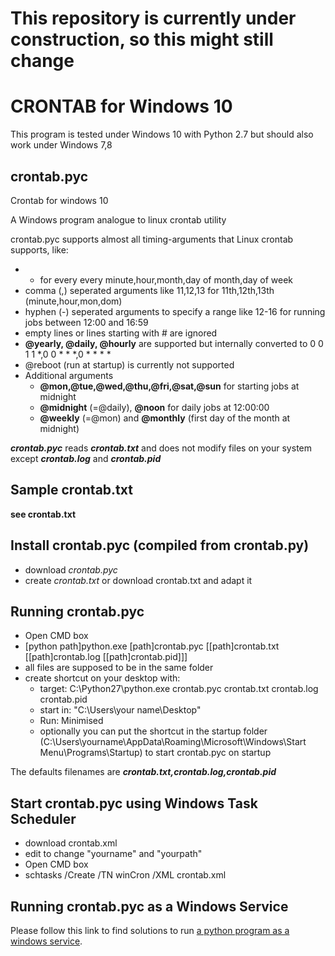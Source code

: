 # This repository is currently under construction, so this might still change

# CRONTAB for Windows 10

This program is tested under Windows 10 with Python 2.7 but should also work under Windows 7,8

## crontab.pyc
Crontab for windows 10

A Windows program analogue to linux crontab utility

crontab.pyc supports almost all timing-arguments that Linux crontab supports, like:
* * for every every minute,hour,month,day of month,day of week
* comma (,) seperated arguments like 11,12,13 for 11th,12th,13th (minute,hour,mon,dom)
* hyphen (-) seperated arguments to specify a range like 12-16 for running jobs between 12:00 and 16:59
* empty lines or lines starting with # are ignored
* **@yearly, @daily, @hourly** are supported but internally converted to 0 0 1 1 *,0 0 * * *,0 * * * *
* @reboot (run at startup) is currently not supported
* Additional arguments
  * **@mon,@tue,@wed,@thu,@fri,@sat,@sun** for starting jobs at midnight
  * **@midnight** (=@daily), **@noon** for daily jobs at 12:00:00
  * **@weekly** (=@mon) and **@monthly** (first day of the month at midnight)
  
***crontab.pyc*** reads ***crontab.txt*** and does not modify files on your system except ***crontab.log*** and ***crontab.pid***

## Sample crontab.txt

**see crontab.txt**

## Install crontab.pyc (compiled from crontab.py)

* download *crontab.pyc*
* create *crontab.txt* or download crontab.txt and adapt it

## Running crontab.pyc

* Open CMD box
* [python path]python.exe [path]crontab.pyc [[path]crontab.txt [[path]crontab.log [[path]crontab.pid]]]
* all files are supposed to be in the same folder
* create shortcut on your desktop with: 
  * target: C:\Python27\python.exe crontab.pyc crontab.txt crontab.log crontab.pid
  * start in: "C:\Users\your name\Desktop"
  * Run: Minimised
  * optionally you can put the shortcut in the startup folder (C:\Users\yourname\AppData\Roaming\Microsoft\Windows\Start Menu\Programs\Startup) to start crontab.pyc on startup

The defaults filenames are ***crontab.txt,crontab.log,crontab.pid***

## Start crontab.pyc using Windows Task Scheduler

* download crontab.xml
* edit to change "yourname" and "yourpath"
* Open CMD box
* schtasks /Create /TN winCron /XML crontab.xml

## Running crontab.pyc as a Windows Service

Please follow this link to find solutions to run [a python program as a windows service](https://www.google.com/search?hl=&q=run+python+as+a+windows+service&gws_rd=cr&ei=zHglWOX6C4KQaL2dkOgB).

